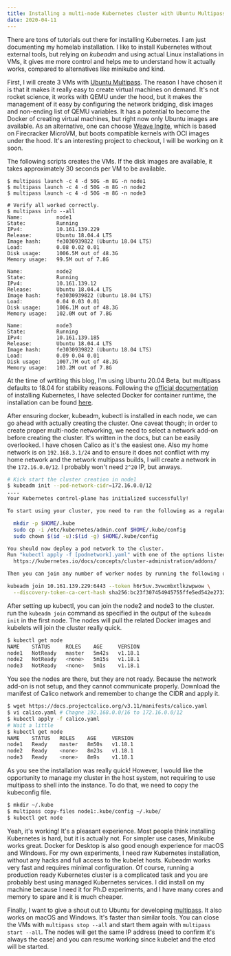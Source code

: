 ```yaml
---
title: Installing a multi-node Kubernetes cluster with Ubuntu Multipass
date: 2020-04-11
--- 
```


There are tons of tutorials out there for installing Kubernetes. I am just documenting my homelab installation. I like to install Kubernetes without external tools, but relying on _kubeadm_ and using actual Linux installations in VMs, it gives me more control and helps me to understand how it actually works, compared to alternatives like minikube and kind. 

First, I will create 3 VMs with [Ubuntu Multipass](https://multipass.run). The reason I have chosen it is that it makes it really easy to create virtual machines on demand. It's not rocket science, it works with QEMU under the hood, but it makes the management of it easy by configuring the network bridging, disk images and non-ending list of QEMU variables. It has a potential to become the Docker of creating virtual machines, but right now only Ubuntu images are available. As an alternative, one can choose [Weave Ingite](https://github.com/weaveworks/ignite), which is based on Firecracker MicroVM, but boots compatible kernels with OCI images under the hood. It's an interesting project to checkout, I will be working on it soon. 

The following scripts creates the VMs. If the disk images are available, it takes approximately 30 seconds per VM to be available.

```shell
$ multipass launch -c 4 -d 50G -m 8G -n node1
$ multipass launch -c 4 -d 50G -m 8G -n node2
$ multipass launch -c 4 -d 50G -m 8G -n node3

# Verify all worked correctly.
$ multipass info --all
Name:           node1
State:          Running
IPv4:           10.161.139.229
Release:        Ubuntu 18.04.4 LTS
Image hash:     fe3030939822 (Ubuntu 18.04 LTS)
Load:           0.08 0.02 0.01
Disk usage:     1006.5M out of 48.3G
Memory usage:   99.5M out of 7.8G

Name:           node2
State:          Running
IPv4:           10.161.139.12
Release:        Ubuntu 18.04.4 LTS
Image hash:     fe3030939822 (Ubuntu 18.04 LTS)
Load:           0.04 0.03 0.01
Disk usage:     1006.1M out of 48.3G
Memory usage:   102.0M out of 7.8G

Name:           node3
State:          Running
IPv4:           10.161.139.185
Release:        Ubuntu 18.04.4 LTS
Image hash:     fe3030939822 (Ubuntu 18.04 LTS)
Load:           0.09 0.04 0.01
Disk usage:     1007.7M out of 48.3G
Memory usage:   103.2M out of 7.8G
```

At the time of wrtiting this blog, I'm using Ubuntu 20.04 Beta, but multipass defaults to 18.04 for stability reasons. Following the [official documentation](https://kubernetes.io/docs/setup/production-environment/tools/kubeadm/install-kubeadm/) of installing Kubernetes, I have selected Docker for container runtime, the installation can be found [here](https://kubernetes.io/docs/setup/production-environment/container-runtimes/#docker).

After ensuring docker, kubeadm, kubectl is installed in each node, we can go ahead with actually creating the cluster. One caveat though; in order to create proper multi-node networking, we need to select a network add-on before creating the cluster. It's written in the docs, but can be easily overlooked. I have chosen Calico as it's the easiest one. Also my home network is on `192.168.3.1/24` and to ensure it does not conflict with my home network and the network multipass builds, I will create a network in the `172.16.0.0/12`. I probably won't need `2^20` IP, but anways. 

```sh
# Kick start the cluster creation in node1
$ kubeadm init --pod-network-cidr=172.16.0.0/12
.... 
Your Kubernetes control-plane has initialized successfully!

To start using your cluster, you need to run the following as a regular user:

  mkdir -p $HOME/.kube
  sudo cp -i /etc/kubernetes/admin.conf $HOME/.kube/config
  sudo chown $(id -u):$(id -g) $HOME/.kube/config

You should now deploy a pod network to the cluster.
Run "kubectl apply -f [podnetwork].yaml" with one of the options listed at:
  https://kubernetes.io/docs/concepts/cluster-administration/addons/

Then you can join any number of worker nodes by running the following on each as root:

kubeadm join 10.161.139.229:6443 --token h6r5uv.3vwcmbxtlkzwpwow \
  --discovery-token-ca-cert-hash sha256:bc23f307454945755ffe5ed542e2732d79baedcbefc95a92f856d13456333265 
```

After setting up kubectl, you can join the node2 and node3 to the cluster. run the `kubeadm join` command as specified in the output of the `kubeadm init` in the first node. The nodes will pull the related Docker images and kubelets will join the cluster really quick.

```sh
$ kubectl get node
NAME    STATUS     ROLES    AGE     VERSION
node1   NotReady   master   5m42s   v1.18.1
node2   NotReady   <none>   5m15s   v1.18.1
node3   NotReady   <none>   5m1s    v1.18.1
```

You see the nodes are there, but they are not ready. Because the network add-on is not setup, and they cannot communicate properly. Download the manifest of Calico network and remember to change the CIDR and apply it.

```sh
$ wget https://docs.projectcalico.org/v3.11/manifests/calico.yaml
$ vi calico.yaml # Chagne 192.168.0.0/16 to 172.16.0.0/12
$ kubectl apply -f calico.yaml
# Wait a little
$ kubectl get node
NAME    STATUS   ROLES    AGE     VERSION
node1   Ready    master   8m50s   v1.18.1
node2   Ready    <none>   8m23s   v1.18.1
node3   Ready    <none>   8m9s    v1.18.1
```

As you see the installation was really quick! However, I would like the opportunity to manage my cluster in the host system, not requiring to use multipass to shell into the instance. To do that, we need to copy the kubeconfig file. 

```sh
$ mkdir ~/.kube
$ multipass copy-files node1:.kube/config ~/.kube/
$ kubectl get node
```

Yeah, it's working! It's a pleasant experience. Most people think installing Kubernetes is hard, but it is actually not. For simpler use cases, Minikube works great. Docker for Desktop is also good enough experience for macOS and Windows. For my own experiments, I need raw Kubernetes installation, without any hacks and full access to the kubelet hosts.  Kubeadm works very fast and requires minimal configuration. Of course, running a production ready Kubernetes cluster is a complicated task and you are probably best using managed Kubernetes services. I did install on my machine because I need it for Ph.D experiments, and I have many cores and memory to spare and it is much cheaper. 

Finally, I want to give a shout out to Ubuntu for developing [multipass](https://multipass.run/). It also works on macOS and Windows. It's faster than similar tools. You can close the VMs with `multipass stop --all` and start them again with `multipass start --all`. The nodes will get the same IP address (need to confirm it's always the case) and you can resume working since kubelet and the etcd will be started. 